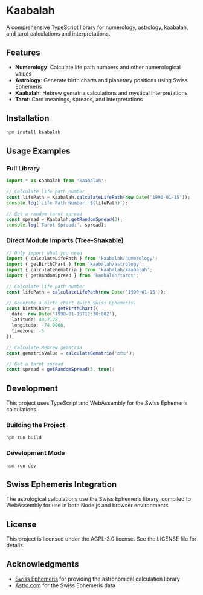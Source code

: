 # Kaabalah

A comprehensive TypeScript library for numerology, astrology, kaabalah, and tarot calculations and interpretations.

## Features

- **Numerology**: Calculate life path numbers and other numerological values
- **Astrology**: Generate birth charts and planetary positions using Swiss Ephemeris
- **Kaabalah**: Hebrew gematria calculations and mystical interpretations
- **Tarot**: Card meanings, spreads, and interpretations

## Installation

```bash
npm install kaabalah
```

## Usage Examples

### Full Library

```typescript
import * as Kaabalah from 'kaabalah';

// Calculate life path number
const lifePath = Kaabalah.calculateLifePath(new Date('1990-01-15'));
console.log(`Life Path Number: ${lifePath}`);

// Get a random tarot spread
const spread = Kaabalah.getRandomSpread(3);
console.log('Tarot Spread:', spread);
```

### Direct Module Imports (Tree-Shakable)

```typescript
// Only import what you need
import { calculateLifePath } from 'kaabalah/numerology';
import { getBirthChart } from 'kaabalah/astrology';
import { calculateGematria } from 'kaabalah/kaabalah';
import { getRandomSpread } from 'kaabalah/tarot';

// Calculate life path number
const lifePath = calculateLifePath(new Date('1990-01-15'));

// Generate a birth chart (with Swiss Ephemeris)
const birthChart = getBirthChart({
  date: new Date('1990-01-15T12:30:00Z'),
  latitude: 40.7128,
  longitude: -74.0060,
  timezone: -5
});

// Calculate Hebrew gematria
const gematriaValue = calculateGematria('שלום');

// Get a tarot spread
const spread = getRandomSpread(3, true);
```

## Development

This project uses TypeScript and WebAssembly for the Swiss Ephemeris calculations.

### Building the Project

```bash
npm run build
```

### Development Mode

```bash
npm run dev
```

## Swiss Ephemeris Integration

The astrological calculations use the Swiss Ephemeris library, compiled to WebAssembly for use in both Node.js and browser environments.

## License

This project is licensed under the AGPL-3.0 license. See the LICENSE file for details.

## Acknowledgments

- [Swiss Ephemeris](https://www.astro.com/swisseph/) for providing the astronomical calculation library
- [Astro.com](https://www.astro.com/) for the Swiss Ephemeris data
